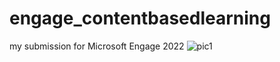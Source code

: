 # engage_contentbasedlearning
my submission for Microsoft Engage 2022
![pic1](https://user-images.githubusercontent.com/69200586/170857909-ae595bf5-b59a-4801-8778-c954a03096e3.PNG)
